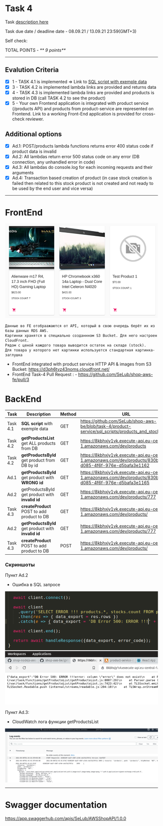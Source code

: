 # __Task 4__

Task [description here](https://github.com/EPAM-JS-Competency-center/cloud-development-course-initial/blob/main/task4-integration-with-database/task.md)

Task due date / deadline date - 08.09.21 / 13.09.21 23:59(GMT+3)

Self check:
 
 TOTAL POINTS - _** 9 points**_
 
-----------
## __Evalution Criteria__

- [x] 1 - TASK 4.1 is implemented => Link to [SQL script with exemple data](https://github.com/SeLub/shop-aws-be/blob/task-4/product-service/sql_scripts/products_and_stocks.sql)
- [x] 3 - TASK 4.2 is implemented lambda links are provided and returns data
- [x] 4 - TASK 4.3 is implemented lambda links are provided and products is stored in DB (call TASK 4.2 to see the product)
- [x] 5 - Your own Frontend application is integrated with product service (/products API) and products from product-service are represented on Frontend. Link to a working Front-End application is provided for cross-check reviewer.

## __Additional options__

- [x] Ad.1: POST/products lambda functions returns error 400 status code if product data is invalid
- [x] Ad.2: All lambdas return error 500 status code on any error (DB connection, any unhandled error in code)
- [x] Ad.3: All lambdas do console.log for each incoming requests and their arguments
- [x] Ad.4: Transaction based creation of product (in case stock creation is failed then related to this stock product is not created and not ready to be used by the end user and vice versa)
------------
# __FrontEnd__

![Image of Stock](https://github.com/SeLub/shop-aws-be/blob/task-4/product-service/stock_count.png)

```
Данные во FE отобраажаются от API, который в свою очередь берёт их из базы данных RDS AWS.
Картинки хранятся в специально созданнном S3 Bucket. Для него настроен CloudFront.
Рядом с ценой каждого товара выводится остаток на складе (stock).
Для товара у которого нет картинки используется стандартная картинка-заглушка
```

* FrontEnd integrated with product service HTTP API & images from S3 Bucket: https://d3ph6tvz43noms.cloudfront.net/ 
* FrontEnd Task-4 Pull Request : - https://github.com/SeLub/shop-aws-fe/pull/3

# __BackEnd__

Task   | Description | Method | URL 
-------|-------------|--------|-----
Task 4.1 | __SQL script__ with exemple data | GET | https://github.com/SeLub/shop-aws-be/blob/task-4/product-service/sql_scripts/products_and_stocks.sql
Task 4.2 | __getProductsList__ get ALL products from DB | GET | https://8kbhxjy1vk.execute-api.eu-central-1.amazonaws.com/dev/products
Task 4.2 | __getProductsById__ get product from DB by id | GET | https://8kbhxjy1vk.execute-api.eu-central-1.amazonaws.com/dev/products/830be059-d085-4f6f-976e-d5bafa3e1162
Ad.1 | __getProductsById__ get product with __WRONG id__ | GET | https://8kbhxjy1vk.execute-api.eu-central-1.amazonaws.com/dev/products/830be059-d085-4f6f-976e-d5bafa3e1165
Ad.2 | getProductsById get product with __invalid id__ | GET | https://8kbhxjy1vk.execute-api.eu-central-1.amazonaws.com/dev/products/777
Task 4.3 | __createProduct__ POST to add product to DB | GET | https://8kbhxjy1vk.execute-api.eu-central-1.amazonaws.com/dev/products/
Ad.2 | __getProductsById__ get product with __invalid id__ | GET | https://8kbhxjy1vk.execute-api.eu-central-1.amazonaws.com/dev/products/777
Task 4.3 | __createProduct__ POST to add product to DB | POST | https://8kbhxjy1vk.execute-api.eu-central-1.amazonaws.com/dev/products/

### Скриншоты 

Пункт Ad.2

- Ошибка в SQL запросе

![BackEnd](https://github.com/SeLub/shop-aws-be/blob/task-4/product-service/ErrMsgBackend.png)
![FrontEnd](https://github.com/SeLub/shop-aws-be/blob/task-4/product-service/ErrMsgFrontend.png)

Пункт Ad.3:

- CloudWatch лога функции getProductsList

![BackEnd](https://github.com/SeLub/shop-aws-be/blob/task-4/product-service/console_log.png)

------------

# __Swagger documentation__

https://app.swaggerhub.com/apis/SeLub/AWSShopAPI/1.0.0
